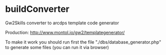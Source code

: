 # buildConverter
Gw2Skills converter to arcdps template code generator

Production:
http://www.montol.io/gw2/templategenerator/

To make it work you should run first the file "./dbs/database_generator.php" to generate some files (you can run it via browser)
